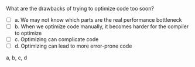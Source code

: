 <panel header=":lock::key: Drawbacks of prepature optimizations">
<question>

What are the drawbacks of trying to optimize code too soon?

- [ ] a. We may not know which parts are the real performance bottleneck
- [ ] b. When we optimize code manually, it becomes harder for the compiler to optimize
- [ ] c. Optimizing can complicate code
- [ ] d. Optimizing can lead to more error-prone code

<div slot="answer">

a, b, c, d

</div>
</question>
</panel>
